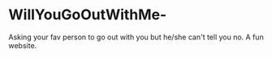 # WillYouGoOutWithMe-
Asking your fav person to go out with you but he/she can't tell you no. A fun website. 
